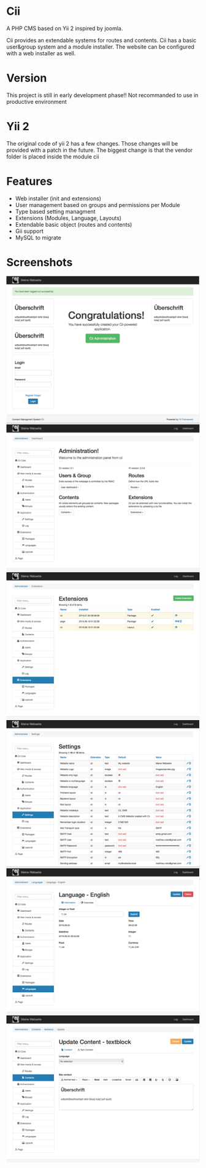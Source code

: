 # Cii
A PHP CMS based on Yii 2 inspired by joomla.

Cii provides an extendable systems for routes and contents. Cii has a basic user&group system and a module installer. The website can be configured with a web installer as well.

# Version
This project is still in early development phase!! Not recommanded to use in productive environment


# Yii 2
The original code of yii 2 has a few changes. Those changes will be provided with a patch in the future. The biggest change is that the vendor folder is placed inside the module cii

# Features
- Web installer (init and extensions)
- User management based on groups and permissions per Module
- Type based setting managment
- Extensions (Modules, Language, Layouts)
- Extendable basic object (routes and contents)
- Gii support
- MySQL to migrate


# Screenshots
![alt tag](screenshots/home.png)
![alt tag](screenshots/dashboard.png)
![alt tag](screenshots/extensions.png)
![alt tag](screenshots/settings.png)
![alt tag](screenshots/language-examples.png)
![alt tag](screenshots/content-text.png)
